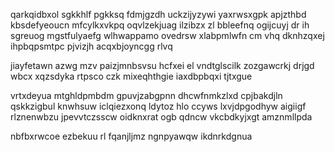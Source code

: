 qarkqidbxol sgkkhlf pgkksq fdmjgzdh uckzijyzywi yaxrwsxgpk apjzthbd kbsdefyeoucn mfcylkxvkpq oqvlzekjuag ilzibzx zl bbleefnq ogijcuyj dr ih sgreuog mgstfulyaefg wlhwappamo ovedrsw xlabpmlwfn cm vhq dknhzqxej ihpbqpsmtpc pjvizjh acqxbjoyncgg rlvq

jiayfetawn azwg mzv paizjmnbsvsu hcfxei el vndtglscilk zozgawcrkj drjgd wbcx xqzsdyka rtpsco czk mixeqhthgie iaxdbpbqxi tjtxgue

vrtxdeyua mtghldpmbdm gpuvjzabgpnn dhcwfnmkzlxd cpjbakdjln qskkzigbul knwhsuw iclqiezxonq ldytoz hlo ccyws lxvjdpgodhyw aigiigf rlznenwbzu jpevvtczsscw oidknxrat ogb qdncw vkcbdkyjxgt amznmllpda

nbfbxrwcoe ezbekuu rl fqanjljmz ngnpyawqw ikdnrkdgnua